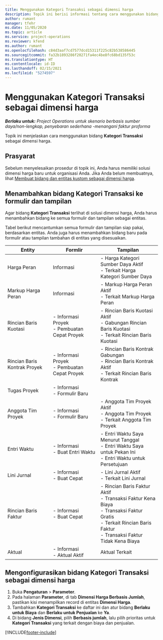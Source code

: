 ```yaml
---
title: Menggunakan Kategori Transaksi sebagai dimensi harga
description: Topik ini berisi informasi tentang cara menggunakan bidang Kategori Transaksi sebagai dimensi harga.
author: rumant
manager: tfehr
ms.date: 11/05/2020
ms.topic: article
ms.service: project-operations
ms.reviewer: kfend
ms.author: rumant
ms.openlocfilehash: c84d3aaf7cd7577dcd15311f225c82b538586445
ms.sourcegitcommit: fa32b1893286f20271fa4ec4be8fc68bd135f53c
ms.translationtype: HT
ms.contentlocale: id-ID
ms.lasthandoff: 02/15/2021
ms.locfileid: "5274597"
---
```

# <a name="use-transaction-category-as-a-pricing-dimension"></a>Menggunakan Kategori Transaksi sebagai dimensi harga


_**Berlaku untuk:** Project Operations untuk skenario berbasis sumber daya/non-lengkap, penyebaran sederhana -menangani faktur proforma_


Topik ini menjelaskan cara menggunakan bidang **Kategori Transaksi** sebagai dimensi harga. 

## <a name="prerequisites"></a>Prasyarat
Sebelum menyelesaikan prosedur di topik ini, Anda harus memiliki solusi dimensi harga baru untuk organisasi Anda. Jika Anda belum membuatnya, lihat [Membuat bidang dan entitas kustom sebagai dimensi harga](create-custom-fields-entities-pricing-dimensions.md).

## <a name="add-the-transaction-category-field-to-forms-and-views"></a>Menambahkan bidang Kategori Transaksi ke formulir dan tampilan
Agar bidang **Kategori Transaksi** terlihat di solusi dimensi harga, Anda harus menambahkan bidang ke semua formulir dan tampilan sebagai entitas.

Tabel berikut mencantumkan semua formulir dan tampilan siap pakai, berdasarkan entitas. Anda juga harus menambahkan bidang baru pada formulir atau tampilan tambahan di entitas yang disesuaikan.

|  Entity        | Formlir     |Tampilan        |
| ------------------------------|---------------------------------|----------------------------------|
|  Harga Peran| Informasi |- Harga Kategori Sumber Daya Aktif<br> - Terkait Harga Kategori Sumber Daya |
|  Markup Harga Peran| Informasi|- Markup Harga Peran Aktif<br>- Terkait Markup Harga Peran |
|  Rincian Baris Kuotasi|- Informasi Proyek<br>- Pembuatan Cepat Proyek| - Rincian Baris Kuotasi Aktif<br>- Gabungan Rincian Baris Kuotasi<br>- Terkait Rincian Baris Kuotasi |
|  Rincian Baris Kontrak Proyek|- Informasi Proyek<br>- Pembuatan Cepat Proyek|- Rincian Baris Kontrak Gabungan<br>- Rincian Baris Kontrak Aktif<br>- Terkait Rincian Baris Kontrak |
|  Tugas Proyek|- Informasi<br>- Formulir Baru| &nbsp; |
|  Anggota Tim Proyek|- Informasi<br>- Formulir Baru|- Anggota Tim Proyek Aktif<br>- Anggota Tim Proyek<br>- Terkait Anggota Tim Proyek |
|  Entri Waktu|- Informasi<br>- Buat Entri Waktu|- Entri Waktu Saya Menurut Tanggal<br>- Entri Waktu Saya untuk Pekan Ini<br>- Entri Waktu untuk Persetujuan|
|  Lini Jurnal|- Informasi<br>- Buat Cepat|- Lini Jurnal Aktif<br>- Terkait Lini Jurnal|
|  Rincian Baris Faktur|- Informasi<br>- Buat Cepat|- Rincian Baris Faktur Aktif<br>- Transaksi Faktur Kena Biaya<br>- Transaksi Faktur Gratis<br>- Terkait Rincian Baris Faktur <br>- Transaksi Faktur Tidak Kena Biaya|
|  Aktual|- Informasi<br>- Aktual Aktif| Aktual Terkait |

## <a name="set-up-the-transaction-category-field-as-a-pricing-dimension"></a>Mengonfigurasikan bidang Kategori Transaksi sebagai dimensi harga

1. Buka **Pengaturan** > **Parameter**. 
2. Pada halaman **Parameter**, di tab **Dimensi Harga Berbasis Jumlah**, pastikan kisi menampilkan record di entitas **Dimensi Harga**.
3. Tambahkan **Kategori Transaksi** ke daftar ini dan atur bidang **Berlaku untuk Biaya** dan **Berlaku untuk Penjualan** ke **Ya**.
4. Di bidang **Jenis Dimensi**, pilih **Berbasis jumlah**, lalu pilih prioritas untuk **Kategori Transaksi** yang terkait dengan biaya dan penjualan.


[!INCLUDE[footer-include](../includes/footer-banner.md)]